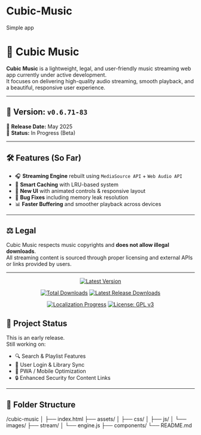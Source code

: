 # Cubic-Music
Simple app
# 🎵 Cubic Music

**Cubic Music** is a lightweight, legal, and user-friendly music streaming web app currently under active development.  
It focuses on delivering high-quality audio streaming, smooth playback, and a beautiful, responsive user experience.

---

## 🚀 Version: `v0.6.71-83`  
📅 **Release Date:** May 2025  
🔧 **Status:** In Progress (Beta)

---

## 🛠️ Features (So Far)
- 🎧 **Streaming Engine** rebuilt using `MediaSource API` + `Web Audio API`
- 🧠 **Smart Caching** with LRU-based system
- 🎨 **New UI** with animated controls & responsive layout
- 🐛 **Bug Fixes** including memory leak resolution
- 📊 **Faster Buffering** and smoother playback across devices

---

## ⚖️ Legal
Cubic Music respects music copyrights and **does not allow illegal downloads**.  
All streaming content is sourced through proper licensing and external APIs or links provided by users.

---
<div align="center">
  
[![Latest Version](https://img.shields.io/github/v/release/cybruGhost/Cubic-Music?label=Latest%20Version)](https://github.com/cybruGhost/Cubic-Music/releases/latest) 

[![Total Downloads](https://img.shields.io/github/downloads/cybruGhost/Cubic-Music/total?label=Total%20Downloads)](https://github.com/cybruGhost/Cubic-Music/releases) [![Latest Release Downloads](https://img.shields.io/github/downloads/cybruGhost/Cubic-Music/latest/total?label=Latest%20Release%20Downloads)](https://github.com/cybruGhost/Cubic-Music/releases/latest) 

[![Localization Progress](https://badges.crowdin.net/N-Zik/localized.svg)](https://crowdin.com/project/N-Zik) [![License: GPL v3](https://img.shields.io/github/license/cybruGhost/Cubic-Music?color=blue)](https://www.gnu.org/licenses/gpl-3.0)



</div>


## 📍 Project Status
This is an early release.  
Still working on:
- 🔍 Search & Playlist Features
- 💾 User Login & Library Sync
- 📱 PWA / Mobile Optimization
- 🔒 Enhanced Security for Content Links

---

## 📂 Folder Structure

/cubic-music
│
├── index.html
├── assets/
│ ├── css/
│ ├── js/
│ └── images/
├── stream/
│ └── engine.js
├── components/
└── README.md
